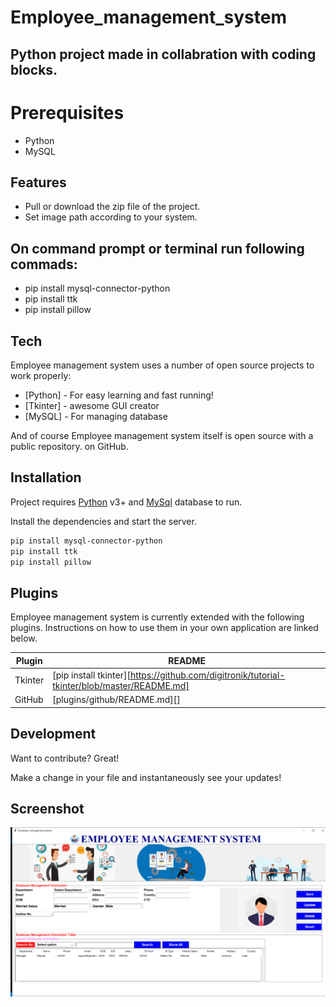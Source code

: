 # Employee_management_system
## Python project made in collabration with coding blocks.

# Prerequisites
- Python
- MySQL

## Features

- Pull or download the zip file of the project.
- Set image path according to your system.
## On command prompt or terminal run following commads:
- pip install mysql-connector-python
- pip install ttk
- pip install pillow

## Tech

Employee management system uses a number of open source projects to work properly:

- [Python] - For easy learning and fast running!
- [Tkinter] - awesome GUI creator
- [MySQL] - For managing database

And of course Employee management system itself is open source with a public repository.
 on GitHub.

## Installation

Project requires [Python](https://www.python.org/downloads/) v3+ and [MySql](https://dev.mysql.com/downloads/installer/) database to run.

Install the dependencies and start the server.

```sh
pip install mysql-connector-python
pip install ttk
pip install pillow
```

## Plugins

Employee management system is currently extended with the following plugins.
Instructions on how to use them in your own application are linked below.

| Plugin | README |
| ------ | ------ |
| Tkinter | [pip install tkinter][https://github.com/digitronik/tutorial-tkinter/blob/master/README.md] |
| GitHub | [plugins/github/README.md][] |

## Development

Want to contribute? Great!

Make a change in your file and instantaneously see your updates!

## Screenshot

![Screenshot](./images/screenshot.PNG)
